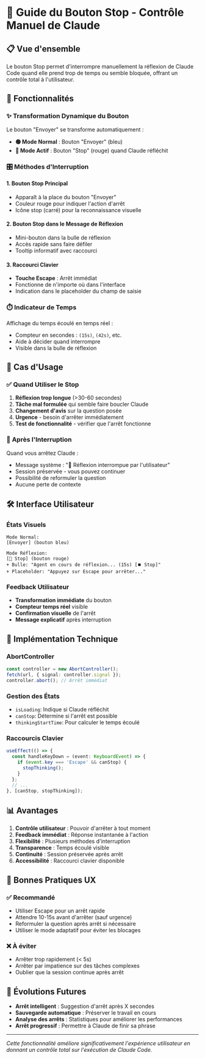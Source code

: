 # 🛑 Guide du Bouton Stop - Contrôle Manuel de Claude

## 📋 Vue d'ensemble

Le bouton Stop permet d'interrompre manuellement la réflexion de Claude Code quand elle prend trop de temps ou semble bloquée, offrant un contrôle total à l'utilisateur.

## 🚀 Fonctionnalités

### ✨ **Transformation Dynamique du Bouton**

Le bouton "Envoyer" se transforme automatiquement :
- **🟢 Mode Normal** : Bouton "Envoyer" (bleu)
- **🔴 Mode Actif** : Bouton "Stop" (rouge) quand Claude réfléchit

### 🎛️ **Méthodes d'Interruption**

#### 1. Bouton Stop Principal
- Apparaît à la place du bouton "Envoyer"
- Couleur rouge pour indiquer l'action d'arrêt
- Icône stop (carré) pour la reconnaissance visuelle

#### 2. Bouton Stop dans le Message de Réflexion
- Mini-bouton dans la bulle de réflexion
- Accès rapide sans faire défiler
- Tooltip informatif avec raccourci

#### 3. Raccourci Clavier
- **Touche Escape** : Arrêt immédiat
- Fonctionne de n'importe où dans l'interface
- Indication dans le placeholder du champ de saisie

### ⏱️ **Indicateur de Temps**

Affichage du temps écoulé en temps réel :
- Compteur en secondes : `(15s)`, `(42s)`, etc.
- Aide à décider quand interrompre
- Visible dans la bulle de réflexion

## 🎯 **Cas d'Usage**

### ✅ **Quand Utiliser le Stop**

1. **Réflexion trop longue** (>30-60 secondes)
2. **Tâche mal formulée** qui semble faire boucler Claude
3. **Changement d'avis** sur la question posée
4. **Urgence** - besoin d'arrêter immédiatement
5. **Test de fonctionnalité** - vérifier que l'arrêt fonctionne

### 🔄 **Après l'Interruption**

Quand vous arrêtez Claude :
- Message système : "🛑 Réflexion interrompue par l'utilisateur"
- Session préservée - vous pouvez continuer
- Possibilité de reformuler la question
- Aucune perte de contexte

## 🛠️ **Interface Utilisateur**

### États Visuels

```
Mode Normal:
[Envoyer] (bouton bleu)

Mode Réflexion:
[🛑 Stop] (bouton rouge)
+ Bulle: "Agent en cours de réflexion... (15s) [⏹️ Stop]"
+ Placeholder: "Appuyez sur Escape pour arrêter..."
```

### Feedback Utilisateur

- **Transformation immédiate** du bouton
- **Compteur temps réel** visible
- **Confirmation visuelle** de l'arrêt
- **Message explicatif** après interruption

## 🔧 **Implémentation Technique**

### AbortController
```typescript
const controller = new AbortController();
fetch(url, { signal: controller.signal });
controller.abort(); // Arrêt immédiat
```

### Gestion des États
- `isLoading`: Indique si Claude réfléchit
- `canStop`: Détermine si l'arrêt est possible
- `thinkingStartTime`: Pour calculer le temps écoulé

### Raccourcis Clavier
```typescript
useEffect(() => {
  const handleKeyDown = (event: KeyboardEvent) => {
    if (event.key === 'Escape' && canStop) {
      stopThinking();
    }
  };
  // ...
}, [canStop, stopThinking]);
```

## 📊 **Avantages**

1. **Contrôle utilisateur** : Pouvoir d'arrêter à tout moment
2. **Feedback immédiat** : Réponse instantanée à l'action
3. **Flexibilité** : Plusieurs méthodes d'interruption
4. **Transparence** : Temps écoulé visible
5. **Continuité** : Session préservée après arrêt
6. **Accessibilité** : Raccourci clavier disponible

## 🎨 **Bonnes Pratiques UX**

### ✅ **Recommandé**
- Utiliser Escape pour un arrêt rapide
- Attendre 10-15s avant d'arrêter (sauf urgence)
- Reformuler la question après arrêt si nécessaire
- Utiliser le mode adaptatif pour éviter les blocages

### ❌ **À éviter**
- Arrêter trop rapidement (< 5s)
- Arrêter par impatience sur des tâches complexes
- Oublier que la session continue après arrêt

## 🔮 **Évolutions Futures**

- **Arrêt intelligent** : Suggestion d'arrêt après X secondes
- **Sauvegarde automatique** : Préserver le travail en cours
- **Analyse des arrêts** : Statistiques pour améliorer les performances
- **Arrêt progressif** : Permettre à Claude de finir sa phrase

---

*Cette fonctionnalité améliore significativement l'expérience utilisateur en donnant un contrôle total sur l'exécution de Claude Code.*
